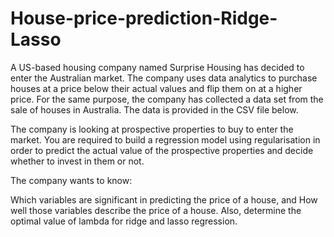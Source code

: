 # House-price-prediction-Ridge-Lasso

A US-based housing company named Surprise Housing has decided to enter the Australian market. The company uses data analytics to purchase houses at a price below their actual values and flip them on at a higher price. For the same purpose, the company has collected a data set from the sale of houses in Australia. The data is provided in the CSV file below.

 The company is looking at prospective properties to buy to enter the market. You are required to build a regression model using regularisation in order to predict the actual value of the prospective properties and decide whether to invest in them or not.

 The company wants to know:

   Which variables are significant in predicting the price of a house, and How well those variables describe the price of a house. Also, determine the optimal value of lambda for ridge and lasso regression.
